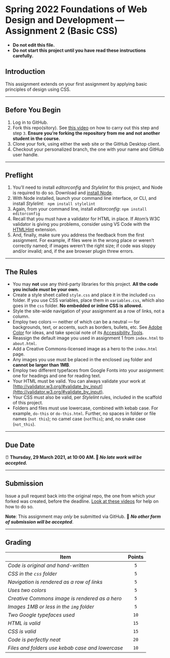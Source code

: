 # Spring 2022 Foundations of Web Design and Development — Assignment 2 (Basic CSS)

* **Do not edit this file.**
* **Do not start this project until you have read these instructions carefully.**

## Introduction
This assignment extends on your first assignment by applying basic principles of design using CSS.

---

## Before You Begin
1. Log in to GitHub.
2. Fork this repo(sitory). See [this video](http://code-warrior.github.io/tutorials/git/github/forking-and-cloning-at-the-github-web-site/) on how to carry out this step and step `3`. **Ensure you’re forking the repository from me and not another student in the course.**
3. Clone your fork, using either the web site or the GitHub Desktop client.
4. Checkout your personalized branch, the one with your name and GitHub user handle.

---

## Preflight
1. You’ll need to install _editorconfig_ and _Stylelint_ for this project, and Node is required to do so. Download and [install Node](https://nodejs.org/en/).
2. With Node installed, launch your command line interface, or CLI, and install _Stylelint_: ` npm install stylelint`
3. Again, from your command line, install _editorconfig_: `npm install editorconfig`
4. Recall that you must have a validator for HTML in place. If Atom’s W3C validator is giving you problems, consider using VS Code with the [HTMLHint](https://marketplace.visualstudio.com/items?itemName=mkaufman.HTMLHint) extension.
5. And, finally, make sure you address the feedback from the first assignment. For example, if files were in the wrong place or weren’t correctly named; if images weren’t the right size; if code was sloppy and/or invalid; and, if the axe browser plugin threw errors.

---

## The Rules

* You may **not** use any third-party libraries for this project. **All the code you include _must_ be your own.**
* Create a style sheet called `style.css` and place it in the included `css` folder. If you use CSS variables, place them in `variables.css`, which also goes in the `css` folder. **No embedded or inline CSS is allowed.**
* Style the site-wide navigation of your assignment as a row of links, not a column.
* Employ two colors — neither of which can be a neutral — for backgrounds, text, or accents, such as borders, bullets, etc. See [Adobe Color](https://color.adobe.com/create/color-wheel) for ideas, and take special note of its [Accessibility Tools](https://color.adobe.com/create/color-contrast-analyzer).
* Reassign the default image you used in assignment 1 from `index.html` to `about.html`.
* Add a Creative Commons-licensed image as a hero to the `index.html` page.
* Any images you use must be placed in the enclosed `img` folder and **cannot be larger than 1MB**.
* Employ two different typefaces from Google Fonts into your assignment: one for headings and one for reading text.
* Your HTML must be valid. You can always validate your work at [http://validator.w3.org/#validate_by_input](http://validator.w3.org/#validate_by_input).
* Your CSS must also be valid, per _Stylelint_ rules, included in the scaffold of this project.
* Folders and files must use lowercase, combined with kebab case. For example, `do-this` or `do-this.html`. Further, no spaces in folder or file names (`not this`); no camel case (`notThis`); and, no snake case (`not_this`).

---

## Due Date
⏰ **Thursday, 29 March 2021, at 10:00 AM. 🚫 _No late work will be accepted._**

---

## Submission
Issue a pull request back into the original repo, the one from which your forked was created, before the deadline. [Look at these videos](http://code-warrior.github.io/tutorials/git/github/) for help on how to do so.

**Note**: This assignment may *only* be submitted via GitHub. 🚫 **_No other form of submission will be accepted_**.

---

## Grading
| Item                                             | Points |
|--------------------------------------------------|:------:|
| *Code is original and hand-written*              | `5`    |
| *CSS in the `css` folder*                        | `5`    |
| *Navigation is rendered as a row of links*       | `5`    |
| *Uses two colors*                                | `5`    |
| *Creative Commons image is rendered as a hero*   | `5`    |
| *Images 1MB or less in the `img` folder*         | `5`    |
| *Two Google typefaces used*                      | `10`   |
| *HTML is valid*                                  | `15`   |
| *CSS is valid*                                   | `15`   |
| *Code is perfectly neat*                         | `20`   |
| *Files and folders use kebab case and lowercase* | `10`   |
